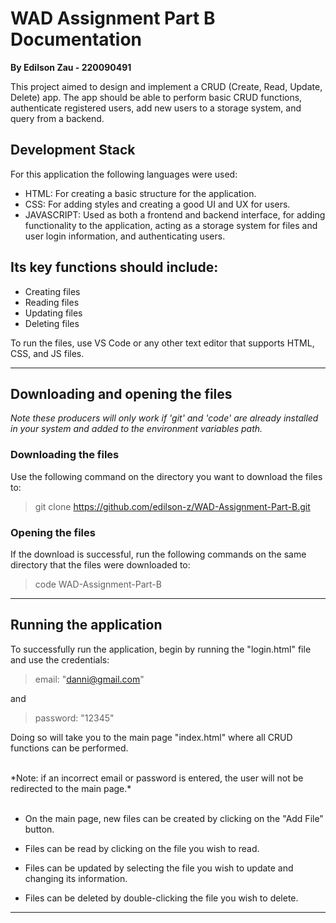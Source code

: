 # WAD Assignment Part B Documentation

**By Edilson Zau - 220090491** 


This project aimed to design and implement a CRUD (Create, Read, Update, Delete) app. The app should be able to perform basic CRUD functions, authenticate registered users, add new users to a storage system, and query from a backend.

## Development Stack 
For this application the following languages were used: 

* HTML: For creating a basic structure for the application.
* CSS: For adding styles and creating a good UI and UX for users.
* JAVASCRIPT: Used as both a frontend and backend interface, for adding functionality to the application, acting as a storage system for files and user login information, and authenticating users.

## Its key functions should include: 

* Creating files
* Reading files
* Updating files
* Deleting files


To run the files, use VS Code or any other text editor that supports HTML, CSS, and JS files.

---

## Downloading and opening the files 

*Note these producers will only work if 'git' and 'code' are already installed in your system and added to the environment variables path.*

### Downloading the files

Use the following command on the directory you want to download the files to:
>git clone https://github.com/edilson-z/WAD-Assignment-Part-B.git


### Opening the files

If the download is successful, run the following commands on the same directory that the files were downloaded to:
>code WAD-Assignment-Part-B

<!-- Once the files are downloaded and opened we can now run them on a browser. -->


---

## Running the application

To successfully run the application, begin by running the "login.html" file and use the credentials:
>email: "danni@gmail.com" 

and 

>password: "12345"

Doing so will take you to the main page "index.html" where all CRUD functions can be performed. 

<br/>
*Note: if an incorrect email or password is entered, the user will not be redirected to the main page.*
<br/>
<br/>

* On the main page, new files can be created by clicking on the "Add File" button. 

* Files can be read by clicking on the file you wish to read.

* Files can be updated by selecting the file you wish to update and changing its information.

* Files can be deleted by double-clicking the file you wish to delete.

---